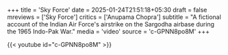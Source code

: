 +++
title = 'Sky Force'
date = 2025-01-24T21:51:18+05:30
draft = false
mreviews = ['Sky Force']
critics = ['Anupama Chopra']
subtitle = "A fictional account of the Indian Air Force's airstrike on the Sargodha airbase during the 1965 Indo-Pak War."
media = 'video'
source = 'c-GPNN8po8M'
+++

{{< youtube id="c-GPNN8po8M" >}}
